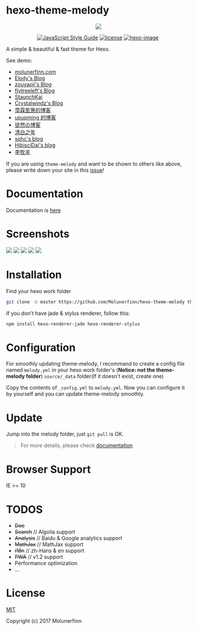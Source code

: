 # hexo-theme-melody

<p align="center">
  <img src="https://raw.githubusercontent.com/Molunerfinn/hexo-theme-melody-doc/master/docs/imgs/logo.png">
</p>

<p align="center">
  <a href="https://standardjs.com" target="_blank"><img alt="JavaScript Style Guide" src="https://img.shields.io/badge/code_style-standard-brightgreen.svg?style=flat-square"></a>
  <a href="" target="_blank"><img alt="license" src="https://img.shields.io/github/license/mashape/apistatus.svg?style=flat-square"></a>
  <a href="https://hexo.io" target="_blank"><img alt="hexo-image" src="https://img.shields.io/badge/hexo-%3E%3D3.0-blue.svg?style=flat-square"></a>
  <a href="https://github.com/Molunerfinn/hexo-theme-melody/releases/latest">
    <img src="https://img.shields.io/github/release/Molunerfinn/hexo-theme-melody.svg?style=flat-square" alt="">
  </a>
</p>

A simple & beautiful & fast theme for Hexo.

See demo:

* [molunerfinn.com](https://molunerfinn.com)
* [Elody's Blog](https://elody-07.github.io)
* [zouyaoji's Blog](https://zouyaoji.top/)
* [flytreeleft's Blog](https://flytreeleft.org/)
* [StaunchKai](http://staunchkai.com/)
* [Crystalwindz's Blog](http://crystalwindz.com/)
* [霪霖笙箫的博客](http://blog.fridolph.wang/)
* [upupming 的博客](https://upupming.site/)
* [徒然の博客](http://techotaku.me/)
* [清白之年](https://www.wangfan.site/)
* [sphc's blog](https://jkuvw.xyz/)
* [HibisciDai's blog](https://hibiscidai.com/)
* [李牧羊](https://www.limuyang.cc/)

If you are using `theme-melody` and want to be shown to others like above, please write down your site in this [issue](https://github.com/Molunerfinn/hexo-theme-melody/issues/1)!

# Documentation

Documentation is [here](https://molunerfinn.com/hexo-theme-melody-doc/)

# Screenshots

![](https://raw.githubusercontent.com/Molunerfinn/hexo-theme-melody-doc/master/docs/imgs/index-page.png)
![](https://raw.githubusercontent.com/Molunerfinn/hexo-theme-melody-doc/master/docs/imgs/archives.png)
![](https://raw.githubusercontent.com/Molunerfinn/hexo-theme-melody-doc/master/docs/imgs/post.png)
![](https://raw.githubusercontent.com/Molunerfinn/hexo-theme-melody-doc/master/docs/imgs/post-2.png)
![](https://raw.githubusercontent.com/Molunerfinn/hexo-theme-melody-doc/master/docs/imgs/mobile.png)

# Installation

Find your hexo work folder

```bash
git clone -b master https://github.com/Molunerfinn/hexo-theme-melody themes/melody
```

If you don't have jade & stylus renderer, follow this:

```bash
npm install hexo-renderer-jade hexo-renderer-stylus
```

# Configuration

For smoothly updating theme-melody, I recommand to create a config file named `melody.yml` in your hexo work folder's (**Notice: not the theme-melody folder**) `source/_data` folder(If it doesn't exist, create one)

Copy the contents of `_config.yml` to `melody.yml`. Now you can configure it by yourself and you can update theme-melody smoothly.

# Update

Jump into the melody folder, just `git pull` is OK.

> For more details, please check [documentation](https://molunerfinn.com/hexo-theme-melody-doc/)

# Browser Support

IE >= 10

# TODOS

* ~~Doc~~
* ~~Search~~ // Algolia support
* ~~Analysis~~ // Baidu & Google analytics support
* ~~MathJax~~ // MathJax support
* ~~i18n~~ // zh-Hans & en support
* ~~PWA~~ // v1.2 support
* Performance optimization
* ...

# License

[MIT](http://opensource.org/licenses/MIT)

Copyright (c) 2017 Molunerfinn
